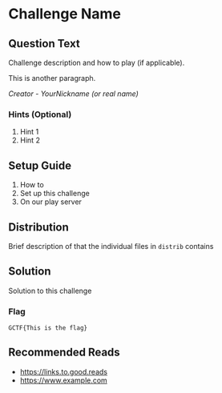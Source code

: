 # Challenge Name

## Question Text

Challenge description and how to play (if applicable).

This is another paragraph.

*Creator - YourNickname (or real name)*

### Hints (Optional)
1. Hint 1
2. Hint 2

## Setup Guide
1. How to
2. Set up this challenge
3. On our play server

## Distribution
Brief description of that the individual files in `distrib` contains

## Solution
Solution to this challenge

### Flag
`GCTF{This is the flag}`

## Recommended Reads
* https://links.to.good.reads
* https://www.example.com
